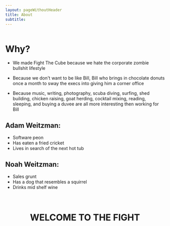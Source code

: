 ```yaml
---
layout: pageWithoutHeader
title: About
subtitle: 
---
```


<div>
	<img src="../img/adamnoahbaby.jpg" alt="">
</div>

# Why?

* We made Fight The Cube because we hate the corporate zombie bullshit lifestyle
 

* Because we don't want to be like Bill, Bill who brings in chocolate donuts once a month to sway the execs into giving him a corner office


* Because music, writing, photography, scuba diving, surfing, shed building, chicken raising, goat herding, cocktail mixing, reading, sleeping, and buying a duvee are all more interesting then working for Bill


## Adam Weitzman:

- Software peon
- Has eaten a fried cricket
- Lives in search of the next hot tub

## Noah Weitzman:

- Sales grunt
- Has a dog that resembles a squirrel
- Drinks mid shelf wine

&nbsp;

<center><h1>WELCOME TO THE FIGHT</h1></center>




